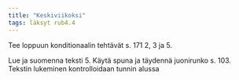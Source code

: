 ```yaml
---
title: "Keskiviikoksi"
tags: läksyt rub4.4
---
```


Tee loppuun konditionaalin tehtävät s. 171 2, 3 ja 5.

Lue ja suomenna teksti 5. Käytä spuna ja täydennä juonirunko s. 103. Tekstin lukeminen kontrolloidaan tunnin alussa